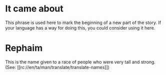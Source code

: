 # It came about

This phrase is used here to mark the beginning of a new part of the story. If your language has a way for doing this, you could consider using it here.

# Rephaim

This is the name given to a race of people who were very tall and strong. (See: [[rc://en/ta/man/translate/translate-names]])

